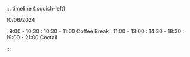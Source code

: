 ::: timeline {.squish-left}

10/06/2024

:  9:00 - 10:30
: 10:30 - 11:00 Coffee Break
: 11:00 - 13:00
: 14:30 - 18:30
: 19:00 - 21:00 Coctail

:::
